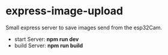 # express-image-upload
Small express server to save images send from the esp32Cam. 

- start Server: **npm run dev**
- build Server: **npm run build**